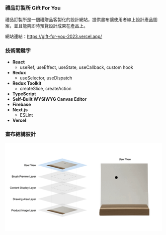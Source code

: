 ### 禮品訂製所 Gift For You

禮品訂製所是一個禮贈品客製化的設計網站，提供畫布讓使用者線上設計產品圖案，並且能夠即時預覽設計成果在產品上。

網站連結：https://gift-for-you-2023.vercel.app/

<!-- 待補：畫布使用時的 gif -->

### 技術關鍵字
- **React**
    - useRef, useEffect, useState, useCallback, custom hook
- **Redux**
    - useSelector, useDispatch
-  **Redux Toolkit**
    - createSlice, createAction
- **TypeScript**
- **Self-Built WYSIWYG Canvas Editor**
- **Firebase**
- **Next.js**
    -  ESLint
- **Vercel**

### 畫布結構設計

![Canvas Structure Diagram](public/images/brush-structure-diagram.gif)


<!-- ### 組件結構 React component -->

<!-- 待補：組件結構  -->

<!-- ### 狀態管理 -->
  
<!-- 待補：狀態管理動畫圖-->

